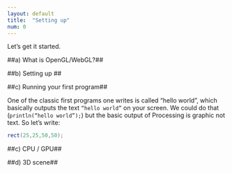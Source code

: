 ```yaml
---
layout: default
title:  "Setting up"
num: 0
---
```


Let’s get it started.

##a) What is OpenGL/WebGL?##

##b) Setting up ##

##c) Running your first program##


One of the classic first programs one writes is called “hello world”, which basically outputs the text `“hello world”` on your screen. We could do that (`println(“hello world”);`) but the basic output of Processing is graphic not text. So let’s write:

```java
rect(25,25,50,50);    
```

##c) CPU / GPU##

##d) 3D scene##



